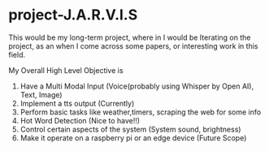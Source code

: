 ﻿# project-J.A.R.V.I.S
This would be my long-term project, where in I would be Iterating on the project, as an when I come across some papers, or interesting work in this field.

My Overall High Level Objective is
1) Have a Multi Modal Input (Voice(probably using Whisper by Open AI), Text, Image) 
2) Implement a tts output (Currently)
3) Perform basic tasks like weather,timers, scraping the web for some info
4) Hot Word Detection (Nice to have!!)
5) Control certain aspects of the system (System sound, brightness)
6) Make it operate on a raspberry pi or an edge device (Future Scope)
